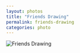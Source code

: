 ```yaml
---
layout: photos
title: "Friends Drawing"  
permalink: friends-drawing  
categories: photo
---
```

![Friends Drawing](http://jonkit.ca/cdn/friends-drawing.jpeg)